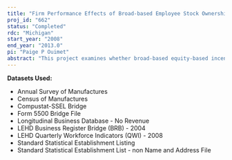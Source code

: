 ```yaml
---
title: "Firm Performance Effects of Broad-based Employee Stock Ownership"
proj_id: "662"
status: "Completed"
rdc: "Michigan"
start_year: "2008"
end_year: "2013.0"
pi: "Paige P Ouimet"
abstract: "This project examines whether broad-based equity-based incentives are eﬀective at aligning incentives and the potential costs associated with providing these incentives. If employee ownership provides appropriate incentives, worker productivity should be higher and employee turnover should be lower. However, employee ownership also gives employees voting rights, which can be used to extract employee beneﬁts at the expense of other stakeholders in the ﬁrm. For example, workers with voting rights may be more successful at obtaining above-market wages or in delaying or preventing layoﬀ s or plant closures. Examining the eﬀects of employee ownership on ﬁrm and establishment performance measures—such as productivity and wages—which in turn aﬀect ﬁrm value, will provide important insights into the beneﬁts and limitations of equity-based compensation."
---
```


**Datasets Used:**

  - Annual Survey of Manufactures 
  - Census of Manufactures 
  - Compustat-SSEL Bridge 
  - Form 5500 Bridge File 
  - Longitudinal Business Database - No Revenue 
  - LEHD Business Register Bridge (BRB) - 2004 
  - LEHD Quarterly Workforce Indicators (QWI) - 2008 
  - Standard Statistical Establishment Listing 
  - Standard Statistical Establishment List - non Name and Address File 

